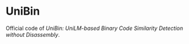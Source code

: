 # UniBin
Official code of *UniBin: UniLM-based Binary Code Similarity Detection without Disassembly*.
